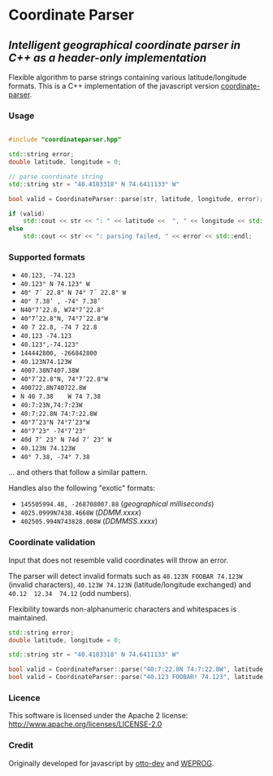 # Coordinate Parser
## *Intelligent geographical coordinate parser in C++ as a header-only implementation*
Flexible algorithm to parse strings containing various latitude/longitude formats.
This is a C++ implementation of the javascript version [coordinate-parser](https://github.com/otto-dev/coordinate-parser).

### Usage
```cpp

#include "coordinateparser.hpp"

std::string error;
double latitude, longitude = 0;

// parse coordinate string
std::string str = "40.4183318° N 74.6411133° W"

bool valid = CoordinateParser::parse(str, latitude, longitude, error);

if (valid)
    std::cout << str << ": " << latitude <<  ", " << longitude << std::endl;   // 40.123, -74.123 ✓
else
    std::cout << str << ": parsing failed, " << error << std::endl;

```

### Supported formats
- `40.123, -74.123`
- `40.123° N 74.123° W`
- `40° 7´ 22.8" N 74° 7´ 22.8" W`
- `40° 7.38’ , -74° 7.38’`
- `N40°7’22.8, W74°7’22.8"`
- `40°7’22.8"N, 74°7’22.8"W`
- `40 7 22.8, -74 7 22.8`
- `40.123 -74.123`
- `40.123°,-74.123°`
- `144442800, -266842800`
- `40.123N74.123W`
- `4007.38N7407.38W`
- `40°7’22.8"N, 74°7’22.8"W`
- `400722.8N740722.8W`
- `N 40 7.38    W 74 7.38`
- `40:7:23N,74:7:23W`
- `40:7:22.8N 74:7:22.8W`
- `40°7’23"N 74°7’23"W`
- `40°7’23" -74°7’23"`
- `40d 7’ 23" N 74d 7’ 23" W`
- `40.123N 74.123W`
- `40° 7.38, -74° 7.38`

... and others that follow a similar pattern.

Handles also the following "exotic" formats:

- `145505994.48, -268708007.88` (*geographical milliseconds*)
- `4025.0999N7438.4668W` (*DDMM.xxxx*)
- `402505.994N743828.008W` (*DDMMSS.xxxx*)

### Coordinate validation
Input that does not resemble valid coordinates will throw an error.

The parser will detect invalid formats such as `40.123N FOOBAR 74.123W` (invalid characters), `40.123W 74.123N` (latitude/longitude exchanged) and `40.12  12.34  74.12` (odd numbers).

Flexibility towards non-alphanumeric characters and whitespaces is maintained.

```cpp
std::string error;
double latitude, longitude = 0;

std::string str = "40.4183318° N 74.6411133° W"

bool valid = CoordinateParser::parse("40:7:22.8N 74:7:22.8W", latitude, longitude, error); // true
bool valid = CoordinateParser::parse("40.123 FOOBAR! 74.123", latitude, longitude, error); // false

```

### Licence
This software is licensed under the Apache 2 license:
http://www.apache.org/licenses/LICENSE-2.0

### Credit
Originally developed for javascript by [otto-dev](https://github.com/otto-dev) and [WEPROG](http://www.weprog.com/).
